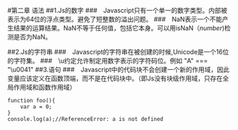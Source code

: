 #第二章 语法
##1.Js的数字
###&emsp;Javascript只有一个单一的数字类型。内部被表示为64位的浮点类型。避免了短整数的溢出问题。
###&emsp;NaN表示一个不能产生结果的运算结果。NaN不等于任何值，包括它本身。可以用isNaN（*number*)检测是否为NaN。

##2.Js的字符串
###&emsp;Javascript的字符串在被创建的时候,Unicode是一个16位的字符集。
###&emsp;\u约定允许制定用数字表示的字符码位。例如 "A" === "\u0041"
##3.语句
###&emsp;Javascript中的代码块不会创建一个新的作用域，因此变量应该定义在函数顶端，而不是在代码块中。（即Js没有块级作用域，只存在全局作用域和函数作用域）
```javacript
function foo(){
    var a = 0;
}
console.log(a);//ReferenceError: a is not defined
```
